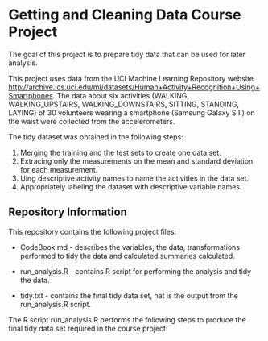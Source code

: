# Getting and Cleaning Data Course Project
The goal of this project is to prepare tidy data that can be used for later analysis. 

This project uses data from the UCI Machine Learning Repository website http://archive.ics.uci.edu/ml/datasets/Human+Activity+Recognition+Using+Smartphones. The data about six activities (WALKING, WALKING_UPSTAIRS, WALKING_DOWNSTAIRS, SITTING, STANDING, LAYING) of 30 volunteers wearing a smartphone (Samsung Galaxy S II) on the waist were collected from the accelerometers.

The tidy dataset was obtained in the following steps:

1. Merging the training and the test sets to create one data set.
2. Extracing only the measurements on the mean and standard deviation for each measurement.
3. Uing descriptive activity names to name the activities in the data set.
4. Appropriately labeling the dataset with descriptive variable names.

## Repository Information
This repository contains the following project files:

* CodeBook.md -  describes the variables, the data, transformations performed to tidy the data and calculated summaries calculated.

* run_analysis.R - contains R script for performing the analysis and tidy the data.

* tidy.txt - contains the final tidy data set, hat is the output from the run_analysis.R script.  

The R script run_analysis.R performs the following steps to produce the final tidy data set required in the course project:
